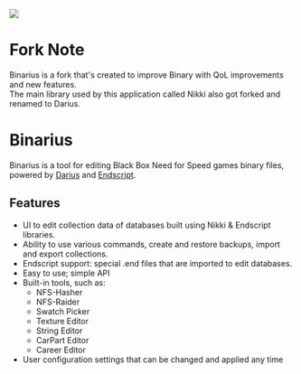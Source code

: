 ﻿![](https://cdn.discordapp.com/attachments/696160463192326154/697376548894015528/binary_logo.png)

# Fork Note
Binarius is a fork that's created to improve Binary with QoL improvements and new features.  
The main library used by this application called Nikki also got forked and renamed to Darius.

# Binarius
Binarius is a tool for editing Black Box Need for Speed games binary files, powered by [Darius](https://github.com/nlgxzef/Darius "Darius") and [Endscript](https://github.com/nlgxzef/Endscript "Endscript").


## Features
- UI to edit collection data of databases built using Nikki & Endscript libraries.
- Ability to use various commands, create and restore backups, import and export collections.
- Endscript support: special .end files that are imported to edit databases.
- Easy to use; simple API
- Built-in tools, such as:
  - NFS-Hasher
  - NFS-Raider
  - Swatch Picker
  - Texture Editor
  - String Editor
  - CarPart Editor
  - Career Editor
- User configuration settings that can be changed and applied any time

